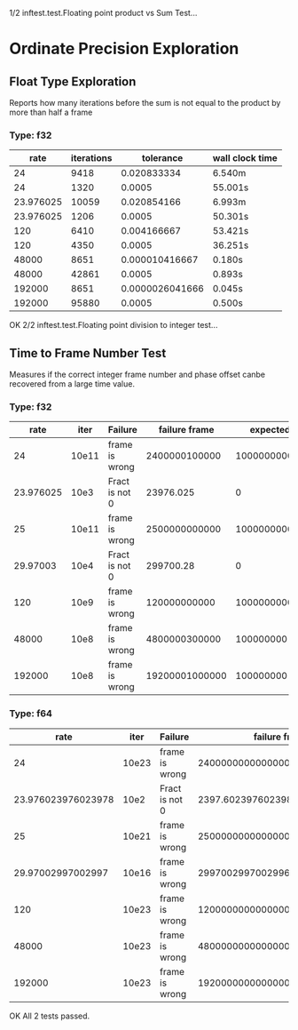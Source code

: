 1/2 inftest.test.Floating point product vs Sum Test...

# Ordinate Precision Exploration


## Float Type Exploration
Reports how many iterations before the sum is not equal to the product by more than half a frame

### Type: f32
 
 | rate | iterations | tolerance | wall clock time |
 |------|------------|-----------|-----------------|
 | 24 | 9418 | 0.020833334 | 6.540m |
 | 24 | 1320 | 0.0005 | 55.001s |
 | 23.976025 | 10059 | 0.020854166 | 6.993m |
 | 23.976025 | 1206 | 0.0005 | 50.301s |
 | 120 | 6410 | 0.004166667 | 53.421s |
 | 120 | 4350 | 0.0005 | 36.251s |
 | 48000 | 8651 | 0.000010416667 | 0.180s |
 | 48000 | 42861 | 0.0005 | 0.893s |
 | 192000 | 8651 | 0.0000026041666 | 0.045s |
 | 192000 | 95880 | 0.0005 | 0.500s |

OK
2/2 inftest.test.Floating point division to integer test...

## Time to Frame Number Test
Measures if the correct integer frame number and phase offset canbe recovered from a large time value.

### Type: f32
 
 | rate | iter | Failure | failure frame | expected | measured |
 |------|------|---------|---------------|----------|----------|
 | 24 | 10e11 | frame is wrong | 2400000100000 |  100000000000 | 100000006144 |
 | 23.976025 | 10e3 | Fract is not 0 | 23976.025 | 0 | measured: 0.000061035156 |
 | 25 | 10e11 | frame is wrong | 2500000000000 |  100000000000 | 99999997952 |
 | 29.97003 | 10e4 | Fract is not 0 | 299700.28 | 0 | measured: 0.99902344 |
 | 120 | 10e9 | frame is wrong | 120000000000 |  1000000000 | 1000000064 |
 | 48000 | 10e8 | frame is wrong | 4800000300000 |  100000000 | 100000008 |
 | 192000 | 10e8 | frame is wrong | 19200001000000 |  100000000 | 100000008 |

### Type: f64
 
 | rate | iter | Failure | failure frame | expected | measured |
 |------|------|---------|---------------|----------|----------|
 | 24 | 10e23 | frame is wrong | 2400000000000000000000000 |  100000000000000000000000 | 100000000000000008388608 |
 | 23.976023976023978 | 10e2 | Fract is not 0 | 2397.602397602398 | 0 | measured: 0.000000000000014210854715202004 |
 | 25 | 10e21 | frame is wrong | 25000000000000000000000 |  1000000000000000000000 | 999999999999999868928 |
 | 29.97002997002997 | 10e16 | frame is wrong | 299700299700299650 |  10000000000000000 | 9999999999999998 |
 | 120 | 10e23 | frame is wrong | 12000000000000000000000000 |  100000000000000000000000 | 99999999999999991611392 |
 | 48000 | 10e23 | frame is wrong | 4800000000000000000000000000 |  100000000000000000000000 | 99999999999999991611392 |
 | 192000 | 10e23 | frame is wrong | 19200000000000000000000000000 |  100000000000000000000000 | 99999999999999991611392 |

OK
All 2 tests passed.
